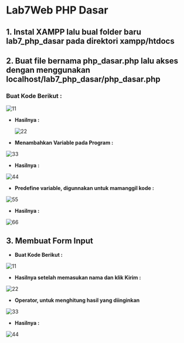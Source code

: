 # Lab7Web PHP Dasar

## 1. Instal XAMPP lalu bual folder baru lab7_php_dasar pada direktori xampp/htdocs
## 2. Buat file bernama php_dasar.php lalu akses dengan menggunakan **localhost/lab7_php_dasar/php_dasar.php**

### **Buat Kode Berikut :**

  ![11](https://user-images.githubusercontent.com/56239989/117565212-3b594f80-b0da-11eb-9cea-0c628f593607.jpg)

- **Hasilnya :**

  ![22](https://user-images.githubusercontent.com/56239989/117565233-5926b480-b0da-11eb-8859-aa995ba0aed0.jpg)

- **Menambahkan Variable pada Program :**

![33](https://user-images.githubusercontent.com/56239989/117565354-f550bb80-b0da-11eb-8e4b-811d4d893502.jpg)

- **Hasilnya :**

![44](https://user-images.githubusercontent.com/56239989/117565356-f71a7f00-b0da-11eb-956e-f68944285d02.jpg)

- **Predefine variable, digunnakan untuk mamanggil kode :**

![55](https://user-images.githubusercontent.com/56239989/117565715-e79c3580-b0dc-11eb-997e-70fa533fe392.jpg)

- **Hasilnya :**

![66](https://user-images.githubusercontent.com/56239989/117565743-12868980-b0dd-11eb-925f-e2978a7cbf8e.jpg)

## 3. Membuat Form Input

- **Buat Kode Berikut :**

![11](https://user-images.githubusercontent.com/56239989/117565884-e4557980-b0dd-11eb-84dc-40170dff8e75.jpg)

- **Hasilnya setelah memasukan nama dan klik Kirim :**

![22](https://user-images.githubusercontent.com/56239989/117565895-f0d9d200-b0dd-11eb-8525-4a56c34fa205.jpg)

- **Operator, untuk menghitung hasil yang diinginkan**

![33](https://user-images.githubusercontent.com/56239989/117566084-bc1a4a80-b0de-11eb-8733-b631913308dd.jpg)

- **Hasilnya :**

![44](https://user-images.githubusercontent.com/56239989/117566087-c2a8c200-b0de-11eb-942a-c073488f265e.jpg)



